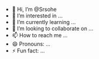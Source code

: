 - 👋 Hi, I’m @Srsohe
- 👀 I’m interested in ...
- 🌱 I’m currently learning ...
- 💞️ I’m looking to collaborate on ...
- 📫 How to reach me ...
- 😄 Pronouns: ...
- ⚡ Fun fact: ...

<!---
Srsohe/Srsohe is a ✨ special ✨ repository because its `README.md` (this file) appears on your GitHub profile.
You can click the Preview link to take a look at your changes.
--->
